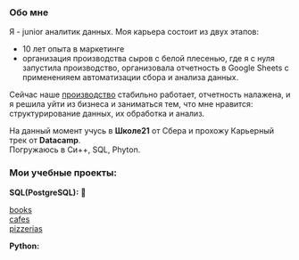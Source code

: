 ### Обо мне  
Я - junior аналитик данных. Моя карьера состоит из двух этапов:
- 10 лет опыта в маркетинге
- организация производства сыров с белой плесенью, где я с нуля запустила производство, организовала отчетность в Google Sheets с примененияем автоматизации сбора и анализа данных.
   
Сейчас наше [производство](https://ipatov.info/) стабильно работает, отчетность налажена, и я решила уйти из бизнеса и заниматься тем, что мне нравится: структурирование данных, их обработка и анализ.
  
На данный момент учусь в **Школе21** от Сбера и прохожу Карьерный трек от **Datacamp**.    
Погружаюсь в Си++, SQL, Phyton.

### Мои учебные проекты:

**SQL(PostgreSQL):** 🐘 

[books](https://github.com/habbena/SQL/tree/main/books)  
[cafes](https://github.com/habbena/SQL/tree/main/cafe)   
[pizzerias](https://github.com/habbena/SQL/tree/main/pizzeria)  
   
   

**Python:**





